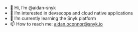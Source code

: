 - 👋 Hi, I’m @aidan-snyk
- 👀 I’m interested in devsecops and cloud native applications
- 🌱 I’m currently learning the Snyk platform
- 📫 How to reach me: aidan.oconnor@snyk.io
